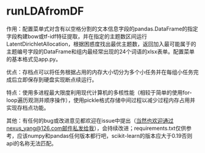 # runLDAfromDF

作用：配置菜单式对含有以空格分割的文本信息字段的pandas.DataFrame的指定字段构建bow或tf-idf特征提取，并在指定的主题数区间运行LatentDirichletAllocation，根据困惑度找出最优主题数，返回加入最可能属于的主题编号字段的DataFrame和组内最经常出现的24个词语的xlsx表单。配置菜单的基本格式见app.py。

优点：存档点可以将任务根据占用的内存大小切分为多个小任务并在每组小任务完成后立即保存到硬盘实现断点续运行。

特点：使用多进程最大限度利用现代计算机的多核性能（相较于简单的使用for-loop遍历观测并顺序操作），使用pickle格式存储中间过程以减少过程内存占用并实现存档点功能。

其他：有任何的bug或改进意见都欢迎在issue中提出（当然也欢迎通过nexus_yang@126.com邮件私发给我），会持续改进；requirements.txt仅供参考，应该numpy和pandas任何版本都行吧，scikit-learn的版本应大于0.19否则api的名称无法匹配。